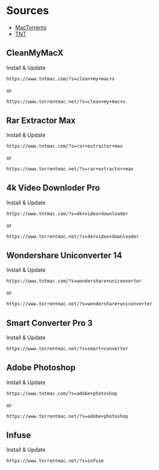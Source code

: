 # Sources

* [MacTorrents](https://www.torrentmac.net/)
* [TNT](https://www.tntmac.com/)


## CleanMyMacX

Install & Update
```sh
https://www.tntmac.com/?s=clean+my+mac+x
```
or
```sh
https://www.torrentmac.net/?s=clean+my+mac+x
```

## Rar Extractor Max

Install & Update
```sh
https://www.tntmac.com/?s=rar+extractor+max
```
or
```sh
https://www.torrentmac.net/?s=rar+extractor+max
```

## 4k Video Downloder Pro

Install & Update
```sh
https://www.tntmac.com/?s=4k+video+downloader
```
or
```sh
https://www.torrentmac.net/?s=4k+video+downloader
```

## Wondershare Uniconverter 14

Install & Update
```sh
https://www.tntmac.com/?s=wondershare+uniconvertor
```
or
```sh
https://www.torrentmac.net/?s=wondershare+uniconverter
```

## Smart Converter Pro 3

Install & Update
```sh
https://www.torrentmac.net/?s=smart+converter
```

## Adobe Photoshop

Install & Update
```sh
https://www.tntmac.com/?s=adobe+photoshop
```
or
```sh
https://www.torrentmac.net/?s=adobe+photoshop
```

## Infuse

Install & Update
```sh
https://www.torrentmac.net/?s=infuse
```
